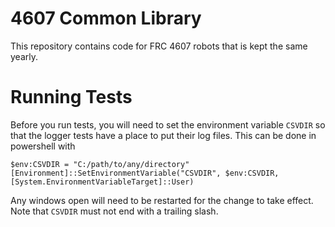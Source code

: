 # 4607 Common Library

This repository contains code for FRC 4607 robots that is kept the same yearly.

# Running Tests
Before you run tests, you will need to set the environment variable `CSVDIR` so that the logger tests have a place to put their log files. This can be done in powershell with
```
$env:CSVDIR = "C:/path/to/any/directory"
[Environment]::SetEnvironmentVariable("CSVDIR", $env:CSVDIR, [System.EnvironmentVariableTarget]::User)
```
Any windows open will need to be restarted for the change to take effect. Note that `CSVDIR` must not end with a trailing slash.